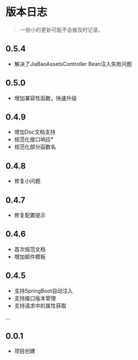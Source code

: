 # 版本日志

> 一些小的更新可能不会被及时记录。

## 0.5.4

- 解决了JiaBaoAssetsController Bean注入失败问题

## 0.5.0

- 增加兼容性函数，快速升级

## 0.4.9

- 增加Doc文档支持
- 规范化接口响应*
- 规范化部分函数名

## 0.4.8

- 修复小问题

## 0.4.7

- 修复配置提示

## 0.4.6

- 首次规范文档
- 增加邮件模板

## 0.4.5

- 支持SpringBoot自动注入
- 支持接口版本管理
- 支持请求中的属性获取

...

## 0.0.1

- 项目创建